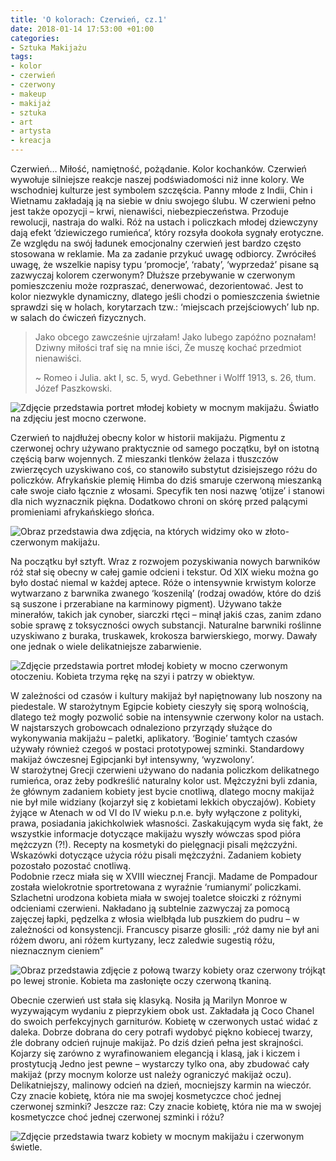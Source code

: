 ```yaml
---
title: 'O kolorach: Czerwień, cz.1'
date: 2018-01-14 17:53:00 +01:00
categories:
- Sztuka Makijażu
tags:
- kolor
- czerwień
- czerwony
- makeup
- makijaż
- sztuka
- art
- artysta
- kreacja
---
```


Czerwień… Miłość, namiętność, pożądanie. Kolor kochanków. Czerwień wywołuje silniejsze reakcje naszej podświadomości niż inne kolory. We wschodniej kulturze jest symbolem szczęścia. Panny młode z Indii, Chin i Wietnamu zakładają ją na siebie w dniu swojego ślubu. W czerwieni pełno jest także opozycji – krwi, nienawiści, niebezpieczeństwa. Przoduje rewolucji, nastraja do walki. Róż na ustach i policzkach młodej dziewczyny dają efekt ‘dziewiczego rumieńca’, który rozsyła dookoła sygnały erotyczne. Ze względu na swój ładunek emocjonalny czerwień jest bardzo często stosowana w reklamie. Ma za zadanie przykuć uwagę odbiorcy. Zwróciłeś uwagę, że wszelkie napisy typu ‘promocje’, ‘rabaty’, ‘wyprzedaż’ pisane są zazwyczaj kolorem czerwonym? Dłuższe przebywanie w czerwonym pomieszczeniu może rozpraszać, denerwować, dezorientować. Jest to kolor niezwykle dynamiczny, dlatego jeśli chodzi o pomieszczenia świetnie sprawdzi się w holach, korytarzach tzw.: ‘miejscach przejściowych’ lub np. w salach do ćwiczeń fizycznych.

> Jako obcego zawcześnie ujrzałam!
> Jako lubego zapóźno poznałam!
> Dziwny miłości traf się na mnie iści,
> Że muszę kochać przedmiot nienawiści.
> 
> ~ Romeo i Julia. akt I, sc. 5, wyd. Gebethner i Wolff 1913, s. 26, tłum. Józef Paszkowski.

![Zdjęcie przedstawia portret młodej kobiety w mocnym makijażu. Światło na zdjęciu jest mocno czerwone.](https://assets2.ello.co/uploads/asset/attachment/6897099/ello-optimized-2adb5b90.jpg)

Czerwień to najdłużej obecny kolor w historii makijażu. Pigmentu z czerwonej ochry używano praktycznie od samego początku, był on istotną częścią barw wojennych. Z mieszanki tlenków żelaza i tłuszczów zwierzęcych uzyskiwano coś, co stanowiło substytut dzisiejszego różu do policzków. Afrykańskie plemię Himba do dziś smaruje czerwoną mieszanką całe swoje ciało łącznie z włosami. Specyfik ten nosi nazwę ‘otijze’ i stanowi dla nich wyznacznik piękna. Dodatkowo chroni on skórę przed palącymi promieniami afrykańskiego słońca.

![Obraz przedstawia dwa zdjęcia, na których widzimy oko w złoto-czerwonym makijażu.](https://assets0.ello.co/uploads/asset/attachment/6897102/ello-optimized-6cb6b4e4.jpg)

Na początku był sztyft. Wraz z rozwojem pozyskiwania nowych barwników róż stał się obecny w całej gamie odcieni i tekstur. Od XIX wieku można go było dostać niemal w każdej aptece. Róże o intensywnie krwistym kolorze wytwarzano z barwnika zwanego ‘koszenilą’ (rodzaj owadów, które do dziś są suszone i przerabiane na karminowy pigment). Używano także minerałów, takich jak cynober, siarczki rtęci – minął jakiś czas, zanim zdano sobie sprawę z toksyczności owych substancji. Naturalne barwniki roślinne uzyskiwano z buraka, truskawek, krokosza barwierskiego, morwy. Dawały one jednak o wiele delikatniejsze zabarwienie.

![Zdjęcie przedstawia portret młodej kobiety w mocno czerwonym otoczeniu. Kobieta trzyma rękę na szyi i patrzy w obiektyw.](https://assets0.ello.co/uploads/asset/attachment/6897105/ello-optimized-cae716ec.jpg)

W zależności od czasów i kultury makijaż był napiętnowany lub noszony na piedestale. W starożytnym Egipcie kobiety cieszyły się sporą wolnością, dlatego też mogły pozwolić sobie na intensywnie czerwony kolor na ustach. W najstarszych grobowcach odnaleziono przyrządy służące do wykonywania makijażu – paletki, aplikatory. ‘Boginie’ tamtych czasów używały również czegoś w postaci prototypowej szminki. Standardowy makijaż ówczesnej Egipcjanki był intensywny, ‘wyzwolony’.<br/>
W starożytnej Grecji czerwieni używano do nadania policzkom delikatnego rumieńca, oraz żeby podkreślić naturalny kolor ust. Mężczyźni byli zdania, że głównym zadaniem kobiety jest bycie cnotliwą, dlatego mocny makijaż nie był mile widziany (kojarzył się z kobietami lekkich obyczajów). Kobiety żyjące w Atenach w od VI do IV wieku p.n.e. były wyłączone z polityki, prawa, posiadania jakichkolwiek własności. Zaskakującym wyda się fakt, że wszystkie informacje dotyczące makijażu wyszły wówczas spod pióra mężczyzn (?!). Recepty na kosmetyki do pielęgnacji pisali mężczyźni. Wskazówki dotyczące użycia różu pisali mężczyźni. Zadaniem kobiety pozostało pozostać cnotliwą.<br/>
Podobnie rzecz miała się w XVIII wiecznej Francji. Madame de Pompadour została wielokrotnie sportretowana z wyraźnie ‘rumianymi’ policzkami. Szlachetni urodzona kobieta miała w swojej toaletce słoiczki z różnymi odcieniami czerwieni. Nakładano ją subtelnie zazwyczaj za pomocą zajęczej łapki, pędzelka z włosia wielbłąda lub puszkiem do pudru – w zależności od konsystencji. Francuscy pisarze głosili: „róż damy nie był ani różem dworu, ani różem kurtyzany, lecz zaledwie sugestią różu, nieznacznym cieniem”

![Obraz przedstawia zdjęcie z połową twarzy kobiety oraz czerwony trójkąt po lewej stronie. Kobieta ma zasłonięte oczy czerwoną tkaniną.](https://assets1.ello.co/uploads/asset/attachment/6897106/ello-optimized-30534b95.jpg)

Obecnie czerwień ust stała się klasyką. Nosiła ją Marilyn Monroe w wyzywającym wydaniu z pieprzykiem obok ust. Zakładała ją Coco Chanel do swoich perfekcyjnych garniturów. Kobietę w czerwonych ustać widać z daleka. Dobrze dobrana do cery potrafi wydobyć piękno kobiecej twarzy, źle dobrany odcień rujnuje makijaż. Po dziś dzień pełna jest skrajności. Kojarzy się zarówno z wyrafinowaniem elegancją i klasą, jak i kiczem i prostytucją Jedno jest pewne – wystarczy tylko ona, aby zbudować cały makijaż (przy mocnym kolorze ust należy ograniczyć makijaż oczu). Delikatniejszy, malinowy odcień na dzień, mocniejszy karmin na wieczór. Czy znacie kobietę, która nie ma swojej kosmetyczce choć jednej czerwonej szminki? Jeszcze raz: Czy znacie kobietę, która nie ma w swojej kosmetyczce choć jednej czerwonej szminki i różu?

![Zdjęcie przedstawia twarz kobiety w mocnym makijażu i czerwonym świetle.](https://assets1.ello.co/uploads/asset/attachment/6897108/ello-optimized-7420eedb.jpg)